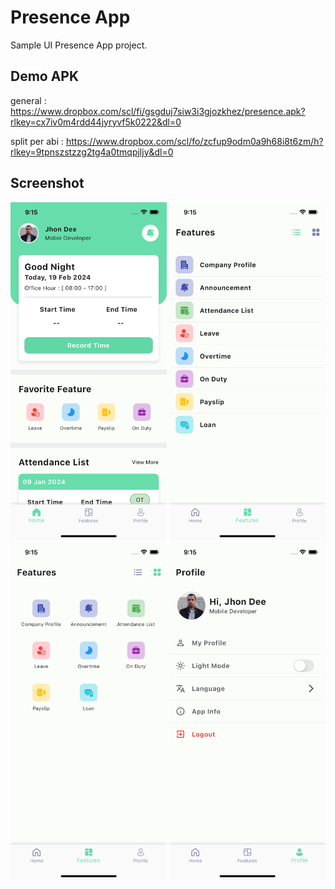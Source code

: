# Presence App

Sample UI Presence App project.

## Demo APK

general : https://www.dropbox.com/scl/fi/gsgduj7siw3i3gjozkhez/presence.apk?rlkey=cx7iv0m4rdd44jyryvf5k0222&dl=0

split per abi : https://www.dropbox.com/scl/fo/zcfup9odm0a9h68i8t6zm/h?rlkey=9tpnszstzzg2tg4a0tmqpjljy&dl=0

## Screenshot

<img src="screenshot/home.png" width="250"/> <img src="screenshot/feature1.png" width="250"/> <img src="screenshot/feature2.png" width="250"/> <img src="screenshot/profile.png" width="250"/>
